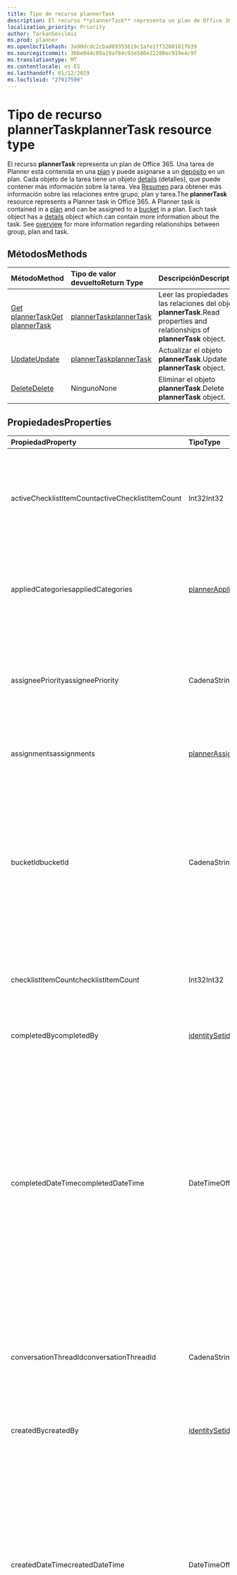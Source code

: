 ```yaml
---
title: Tipo de recurso plannerTask
description: El recurso **plannerTask** representa un plan de Office 365. Una tarea de Planner está contenida en una plan y puede asignarse a un depósito en un plan. Cada objeto de la tarea tiene un objeto details (detalles), que puede contener más información sobre la tarea. Vea Resumen para obtener más información sobre las relaciones entre grupo, plan y tarea.
localization_priority: Priority
author: TarkanSevilmis
ms.prod: planner
ms.openlocfilehash: 3a90dcdc2cbad09355619c1afe1ff3200181fb39
ms.sourcegitcommit: 36be044c89a19af84c93e586e22200ec919e4c9f
ms.translationtype: MT
ms.contentlocale: es-ES
ms.lasthandoff: 01/12/2019
ms.locfileid: "27917590"
---
```

# <a name="plannertask-resource-type"></a><span data-ttu-id="203dc-106">Tipo de recurso plannerTask</span><span class="sxs-lookup"><span data-stu-id="203dc-106">plannerTask resource type</span></span>

<span data-ttu-id="203dc-p102">El recurso **plannerTask** representa un plan de Office 365. Una tarea de Planner está contenida en una [plan](plannerplan.md) y puede asignarse a un [depósito](plannerbucket.md) en un plan. Cada objeto de la tarea tiene un objeto [details](plannertaskdetails.md) (detalles), que puede contener más información sobre la tarea. Vea [Resumen](planner-overview.md) para obtener más información sobre las relaciones entre grupo, plan y tarea.</span><span class="sxs-lookup"><span data-stu-id="203dc-p102">The **plannerTask** resource represents a Planner task in Office 365. A Planner task is contained in a [plan](plannerplan.md) and can be assigned to a [bucket](plannerbucket.md) in a plan. Each task object has a [details](plannertaskdetails.md) object which can contain more information about the task. See [overview](planner-overview.md) for more information regarding relationships between group, plan and task.</span></span>


## <a name="methods"></a><span data-ttu-id="203dc-111">Métodos</span><span class="sxs-lookup"><span data-stu-id="203dc-111">Methods</span></span>

| <span data-ttu-id="203dc-112">Método</span><span class="sxs-lookup"><span data-stu-id="203dc-112">Method</span></span>           | <span data-ttu-id="203dc-113">Tipo de valor devuelto</span><span class="sxs-lookup"><span data-stu-id="203dc-113">Return Type</span></span>    |<span data-ttu-id="203dc-114">Descripción</span><span class="sxs-lookup"><span data-stu-id="203dc-114">Description</span></span>|
|:---------------|:--------|:----------|
|[<span data-ttu-id="203dc-115">Get plannerTask</span><span class="sxs-lookup"><span data-stu-id="203dc-115">Get plannerTask</span></span>](../api/plannertask-get.md) | [<span data-ttu-id="203dc-116">plannerTask</span><span class="sxs-lookup"><span data-stu-id="203dc-116">plannerTask</span></span>](plannertask.md) |<span data-ttu-id="203dc-117">Leer las propiedades y las relaciones del objeto **plannerTask**.</span><span class="sxs-lookup"><span data-stu-id="203dc-117">Read properties and relationships of **plannerTask** object.</span></span>|
|[<span data-ttu-id="203dc-118">Update</span><span class="sxs-lookup"><span data-stu-id="203dc-118">Update</span></span>](../api/plannertask-update.md) | [<span data-ttu-id="203dc-119">plannerTask</span><span class="sxs-lookup"><span data-stu-id="203dc-119">plannerTask</span></span>](plannertask.md) |<span data-ttu-id="203dc-120">Actualizar el objeto **plannerTask**.</span><span class="sxs-lookup"><span data-stu-id="203dc-120">Update **plannerTask** object.</span></span> |
|[<span data-ttu-id="203dc-121">Delete</span><span class="sxs-lookup"><span data-stu-id="203dc-121">Delete</span></span>](../api/plannertask-delete.md) | <span data-ttu-id="203dc-122">Ninguno</span><span class="sxs-lookup"><span data-stu-id="203dc-122">None</span></span> |<span data-ttu-id="203dc-123">Eliminar el objeto **plannerTask**.</span><span class="sxs-lookup"><span data-stu-id="203dc-123">Delete **plannerTask** object.</span></span> |

## <a name="properties"></a><span data-ttu-id="203dc-124">Propiedades</span><span class="sxs-lookup"><span data-stu-id="203dc-124">Properties</span></span>
| <span data-ttu-id="203dc-125">Propiedad</span><span class="sxs-lookup"><span data-stu-id="203dc-125">Property</span></span>     | <span data-ttu-id="203dc-126">Tipo</span><span class="sxs-lookup"><span data-stu-id="203dc-126">Type</span></span>   |<span data-ttu-id="203dc-127">Descripción</span><span class="sxs-lookup"><span data-stu-id="203dc-127">Description</span></span>|
|:---------------|:--------|:----------|
|<span data-ttu-id="203dc-128">activeChecklistItemCount</span><span class="sxs-lookup"><span data-stu-id="203dc-128">activeChecklistItemCount</span></span>|<span data-ttu-id="203dc-129">Int32</span><span class="sxs-lookup"><span data-stu-id="203dc-129">Int32</span></span>|<span data-ttu-id="203dc-130">Número de elementos de la lista de comprobación con el valor establecido en "false", que representan elementos incompletos.</span><span class="sxs-lookup"><span data-stu-id="203dc-130">Number of checklist items with value set to 'false', representing incomplete items.</span></span>|
|<span data-ttu-id="203dc-131">appliedCategories</span><span class="sxs-lookup"><span data-stu-id="203dc-131">appliedCategories</span></span>|[<span data-ttu-id="203dc-132">plannerAppliedCategories</span><span class="sxs-lookup"><span data-stu-id="203dc-132">plannerAppliedCategories</span></span>](plannerappliedcategories.md)|<span data-ttu-id="203dc-p103">Categorías a las que se ha aplicado la tarea. Consulte [las categorías aplicadas](plannerappliedcategories.md) para ver los posibles valores.</span><span class="sxs-lookup"><span data-stu-id="203dc-p103">The categories to which the task has been applied. See [applied Categories](plannerappliedcategories.md) for possible values.</span></span>|
|<span data-ttu-id="203dc-135">assigneePriority</span><span class="sxs-lookup"><span data-stu-id="203dc-135">assigneePriority</span></span>|<span data-ttu-id="203dc-136">Cadena</span><span class="sxs-lookup"><span data-stu-id="203dc-136">String</span></span>|<span data-ttu-id="203dc-p104">Sugerencia que se usa para ordenar los elementos de este tipo en una vista de lista. El formato se define tal como se describe [aquí](planner-order-hint-format.md).</span><span class="sxs-lookup"><span data-stu-id="203dc-p104">Hint used to order items of this type in a list view. The format is defined as outlined [here](planner-order-hint-format.md).</span></span>|
|<span data-ttu-id="203dc-139">assignments</span><span class="sxs-lookup"><span data-stu-id="203dc-139">assignments</span></span>|[<span data-ttu-id="203dc-140">plannerAssignments</span><span class="sxs-lookup"><span data-stu-id="203dc-140">plannerAssignments</span></span>](plannerassignments.md)|<span data-ttu-id="203dc-141">Conjunto de usuarios al que se asigna la tarea.</span><span class="sxs-lookup"><span data-stu-id="203dc-141">The set of assignees the task is assigned to.</span></span>|
|<span data-ttu-id="203dc-142">bucketId</span><span class="sxs-lookup"><span data-stu-id="203dc-142">bucketId</span></span>|<span data-ttu-id="203dc-143">Cadena</span><span class="sxs-lookup"><span data-stu-id="203dc-143">String</span></span>|<span data-ttu-id="203dc-144">Identificador de cubo al que pertenece la tarea.</span><span class="sxs-lookup"><span data-stu-id="203dc-144">Bucket ID to which the task belongs.</span></span> <span data-ttu-id="203dc-145">Debe estar en el plan de que la tarea se encuentra en el cubo.</span><span class="sxs-lookup"><span data-stu-id="203dc-145">The bucket needs to be in the plan that the task is in.</span></span> <span data-ttu-id="203dc-146">Es 28 caracteres de largo y entre mayúsculas y minúsculas.</span><span class="sxs-lookup"><span data-stu-id="203dc-146">It is 28 characters long and case-sensitive.</span></span> <span data-ttu-id="203dc-147">[Validación de formato](planner-identifiers-disclaimer.md) se realiza en el servicio.</span><span class="sxs-lookup"><span data-stu-id="203dc-147">[Format validation](planner-identifiers-disclaimer.md) is done on the service.</span></span> |
|<span data-ttu-id="203dc-148">checklistItemCount</span><span class="sxs-lookup"><span data-stu-id="203dc-148">checklistItemCount</span></span>|<span data-ttu-id="203dc-149">Int32</span><span class="sxs-lookup"><span data-stu-id="203dc-149">Int32</span></span>|<span data-ttu-id="203dc-150">Número de elementos de lista de comprobación que están presentes en la tarea.</span><span class="sxs-lookup"><span data-stu-id="203dc-150">Number of checklist items that are present on the task.</span></span>|
|<span data-ttu-id="203dc-151">completedBy</span><span class="sxs-lookup"><span data-stu-id="203dc-151">completedBy</span></span>|[<span data-ttu-id="203dc-152">identitySet</span><span class="sxs-lookup"><span data-stu-id="203dc-152">identitySet</span></span>](identityset.md)|<span data-ttu-id="203dc-153">Identidad del usuario que ha completado la tarea.</span><span class="sxs-lookup"><span data-stu-id="203dc-153">Identity of the user that completed the task.</span></span>|
|<span data-ttu-id="203dc-154">completedDateTime</span><span class="sxs-lookup"><span data-stu-id="203dc-154">completedDateTime</span></span>|<span data-ttu-id="203dc-155">DateTimeOffset</span><span class="sxs-lookup"><span data-stu-id="203dc-155">DateTimeOffset</span></span>|<span data-ttu-id="203dc-p106">Solo lectura. Fecha y hora en que `'percentComplete'` de la tarea se establece en `'100'`. El tipo de marca de tiempo representa la información de fecha y hora con el formato ISO 8601 y siempre pertenecen a la zona horaria UTC. Por ejemplo, la medianoche UTC del 1 de enero de 2014 sería así: `'2014-01-01T00:00:00Z'`</span><span class="sxs-lookup"><span data-stu-id="203dc-p106">Read-only. Date and time at which the `'percentComplete'` of the task is set to `'100'`. The Timestamp type represents date and time information using ISO 8601 format and is always in UTC time. For example, midnight UTC on Jan 1, 2014 would look like this: `'2014-01-01T00:00:00Z'`</span></span>|
|<span data-ttu-id="203dc-160">conversationThreadId</span><span class="sxs-lookup"><span data-stu-id="203dc-160">conversationThreadId</span></span>|<span data-ttu-id="203dc-161">Cadena</span><span class="sxs-lookup"><span data-stu-id="203dc-161">String</span></span>|<span data-ttu-id="203dc-p107">Id. de subproceso de la conversación en la tarea. Es el id. del objeto de subproceso de conversación creado en el grupo.</span><span class="sxs-lookup"><span data-stu-id="203dc-p107">Thread ID of the conversation on the task. This is the ID of the conversation thread object created in the group.</span></span>|
|<span data-ttu-id="203dc-164">createdBy</span><span class="sxs-lookup"><span data-stu-id="203dc-164">createdBy</span></span>|[<span data-ttu-id="203dc-165">identitySet</span><span class="sxs-lookup"><span data-stu-id="203dc-165">identitySet</span></span>](identityset.md)|<span data-ttu-id="203dc-166">Identidad del usuario que ha creado la tarea.</span><span class="sxs-lookup"><span data-stu-id="203dc-166">Identity of the user that created the task.</span></span>|
|<span data-ttu-id="203dc-167">createdDateTime</span><span class="sxs-lookup"><span data-stu-id="203dc-167">createdDateTime</span></span>|<span data-ttu-id="203dc-168">DateTimeOffset</span><span class="sxs-lookup"><span data-stu-id="203dc-168">DateTimeOffset</span></span>|<span data-ttu-id="203dc-p108">Solo lectura. Fecha y hora en que se crea la tarea. El tipo de marca de tiempo representa la información de fecha y hora con el formato ISO 8601 y siempre pertenecen a la zona horaria UTC. Por ejemplo, la medianoche UTC del 1 de enero de 2014 sería así: `'2014-01-01T00:00:00Z'`</span><span class="sxs-lookup"><span data-stu-id="203dc-p108">Read-only. Date and time at which the task is created. The Timestamp type represents date and time information using ISO 8601 format and is always in UTC time. For example, midnight UTC on Jan 1, 2014 would look like this: `'2014-01-01T00:00:00Z'`</span></span>|
|<span data-ttu-id="203dc-173">dueDateTime</span><span class="sxs-lookup"><span data-stu-id="203dc-173">dueDateTime</span></span>|<span data-ttu-id="203dc-174">DateTimeOffset</span><span class="sxs-lookup"><span data-stu-id="203dc-174">DateTimeOffset</span></span>|<span data-ttu-id="203dc-p109">Fecha y hora en que vence la tarea. El tipo de marca de tiempo representa la información de fecha y hora con el formato ISO 8601 y siempre pertenece a la zona horaria UTC. Por ejemplo, la medianoche en la zona horaria UTC del 1 de enero de 2014 sería así: `'2014-01-01T00:00:00Z'`</span><span class="sxs-lookup"><span data-stu-id="203dc-p109">Date and time at which the task is due. The Timestamp type represents date and time information using ISO 8601 format and is always in UTC time. For example, midnight UTC on Jan 1, 2014 would look like this: `'2014-01-01T00:00:00Z'`</span></span>|
|<span data-ttu-id="203dc-178">hasDescription</span><span class="sxs-lookup"><span data-stu-id="203dc-178">hasDescription</span></span>|<span data-ttu-id="203dc-179">Boolean</span><span class="sxs-lookup"><span data-stu-id="203dc-179">Boolean</span></span>|<span data-ttu-id="203dc-p110">Solo lectura. El valor es `true` si el objeto de detalles de la tarea tiene una descripción que no está vacía y `false` lo contrario.</span><span class="sxs-lookup"><span data-stu-id="203dc-p110">Read-only. Value is `true` if the details object of the task has a non-empty description and `false` otherwise.</span></span>|
|<span data-ttu-id="203dc-182">id</span><span class="sxs-lookup"><span data-stu-id="203dc-182">id</span></span>|<span data-ttu-id="203dc-183">Cadena</span><span class="sxs-lookup"><span data-stu-id="203dc-183">String</span></span>|<span data-ttu-id="203dc-184">Solo lectura.</span><span class="sxs-lookup"><span data-stu-id="203dc-184">Read-only.</span></span> <span data-ttu-id="203dc-185">Identificador de la tarea.</span><span class="sxs-lookup"><span data-stu-id="203dc-185">ID of the task.</span></span> <span data-ttu-id="203dc-186">Es 28 caracteres de largo y entre mayúsculas y minúsculas.</span><span class="sxs-lookup"><span data-stu-id="203dc-186">It is 28 characters long and case-sensitive.</span></span> <span data-ttu-id="203dc-187">[Validación de formato](planner-identifiers-disclaimer.md) se realiza en el servicio.</span><span class="sxs-lookup"><span data-stu-id="203dc-187">[Format validation](planner-identifiers-disclaimer.md) is done on the service.</span></span>|
|<span data-ttu-id="203dc-188">orderHint</span><span class="sxs-lookup"><span data-stu-id="203dc-188">orderHint</span></span>|<span data-ttu-id="203dc-189">Cadena</span><span class="sxs-lookup"><span data-stu-id="203dc-189">String</span></span>|<span data-ttu-id="203dc-p112">Sugerencia que se usa para ordenar los elementos de este tipo en una vista de lista. El formato se define tal como se describe [aquí](planner-order-hint-format.md).</span><span class="sxs-lookup"><span data-stu-id="203dc-p112">Hint used to order items of this type in a list view. The format is defined as outlined [here](planner-order-hint-format.md).</span></span>|
|<span data-ttu-id="203dc-192">percentComplete</span><span class="sxs-lookup"><span data-stu-id="203dc-192">percentComplete</span></span>|<span data-ttu-id="203dc-193">Int32</span><span class="sxs-lookup"><span data-stu-id="203dc-193">Int32</span></span>|<span data-ttu-id="203dc-p113">Porcentaje de finalización de la tarea. Si se establece en `100`, la tarea se considera finalizada.</span><span class="sxs-lookup"><span data-stu-id="203dc-p113">Percentage of task completion. When set to `100`, the task is considered completed.</span></span> |
|<span data-ttu-id="203dc-196">planId</span><span class="sxs-lookup"><span data-stu-id="203dc-196">planId</span></span>|<span data-ttu-id="203dc-197">Cadena</span><span class="sxs-lookup"><span data-stu-id="203dc-197">String</span></span>|<span data-ttu-id="203dc-198">Id. de plan al que pertenece la tarea.</span><span class="sxs-lookup"><span data-stu-id="203dc-198">Plan ID to which the task belongs.</span></span>|
|<span data-ttu-id="203dc-199">previewType</span><span class="sxs-lookup"><span data-stu-id="203dc-199">previewType</span></span>|<span data-ttu-id="203dc-200">plannerPreviewType</span><span class="sxs-lookup"><span data-stu-id="203dc-200">plannerPreviewType</span></span>|<span data-ttu-id="203dc-201">Esto establece el tipo de vista previa que se muestra en la tarea.</span><span class="sxs-lookup"><span data-stu-id="203dc-201">This sets the type of preview that shows up on the task.</span></span> <span data-ttu-id="203dc-202">Los valores posibles son: `automatic`, `noPreview`, `checklist`, `description`, `reference`.</span><span class="sxs-lookup"><span data-stu-id="203dc-202">The possible values are: `automatic`, `noPreview`, `checklist`, `description`, `reference`.</span></span>|
|<span data-ttu-id="203dc-203">referenceCount</span><span class="sxs-lookup"><span data-stu-id="203dc-203">referenceCount</span></span>|<span data-ttu-id="203dc-204">Int32</span><span class="sxs-lookup"><span data-stu-id="203dc-204">Int32</span></span>|<span data-ttu-id="203dc-205">Número de referencias externas que existen en la tarea.</span><span class="sxs-lookup"><span data-stu-id="203dc-205">Number of external references that exist on the task.</span></span>|
|<span data-ttu-id="203dc-206">startDateTime</span><span class="sxs-lookup"><span data-stu-id="203dc-206">startDateTime</span></span>|<span data-ttu-id="203dc-207">DateTimeOffset</span><span class="sxs-lookup"><span data-stu-id="203dc-207">DateTimeOffset</span></span>|<span data-ttu-id="203dc-p115">Fecha y hora en que comienza la tarea. El tipo de marca de tiempo representa la información de fecha y hora con el formato ISO 8601 y siempre pertenecen a la zona horaria UTC. Por ejemplo, la medianoche UTC del 1 de enero de 2014 sería así: `'2014-01-01T00:00:00Z'`</span><span class="sxs-lookup"><span data-stu-id="203dc-p115">Date and time at which the task starts. The Timestamp type represents date and time information using ISO 8601 format and is always in UTC time. For example, midnight UTC on Jan 1, 2014 would look like this: `'2014-01-01T00:00:00Z'`</span></span>|
|<span data-ttu-id="203dc-211">title</span><span class="sxs-lookup"><span data-stu-id="203dc-211">title</span></span>|<span data-ttu-id="203dc-212">Cadena</span><span class="sxs-lookup"><span data-stu-id="203dc-212">String</span></span>|<span data-ttu-id="203dc-213">Título de la tarea.</span><span class="sxs-lookup"><span data-stu-id="203dc-213">Title of the task.</span></span>|

## <a name="relationships"></a><span data-ttu-id="203dc-214">Relaciones</span><span class="sxs-lookup"><span data-stu-id="203dc-214">Relationships</span></span>
| <span data-ttu-id="203dc-215">Relación</span><span class="sxs-lookup"><span data-stu-id="203dc-215">Relationship</span></span> | <span data-ttu-id="203dc-216">Tipo</span><span class="sxs-lookup"><span data-stu-id="203dc-216">Type</span></span>   |<span data-ttu-id="203dc-217">Descripción</span><span class="sxs-lookup"><span data-stu-id="203dc-217">Description</span></span>|
|:---------------|:--------|:----------|
|<span data-ttu-id="203dc-218">assignedToTaskBoardFormat</span><span class="sxs-lookup"><span data-stu-id="203dc-218">assignedToTaskBoardFormat</span></span>|[<span data-ttu-id="203dc-219">plannerAssignedToTaskBoardTaskFormat</span><span class="sxs-lookup"><span data-stu-id="203dc-219">plannerAssignedToTaskBoardTaskFormat</span></span>](plannerassignedtotaskboardtaskformat.md)| <span data-ttu-id="203dc-p116">Solo lectura. Admite valores NULL. Se utiliza para representar la tarea correctamente en la vista del panel de la tarea cuando se agrupan por assignedTo.</span><span class="sxs-lookup"><span data-stu-id="203dc-p116">Read-only. Nullable. Used to render the task correctly in the task board view when grouped by assignedTo.</span></span>|
|<span data-ttu-id="203dc-223">bucketTaskBoardFormat</span><span class="sxs-lookup"><span data-stu-id="203dc-223">bucketTaskBoardFormat</span></span>|[<span data-ttu-id="203dc-224">plannerBucketTaskBoardTaskFormat</span><span class="sxs-lookup"><span data-stu-id="203dc-224">plannerBucketTaskBoardTaskFormat</span></span>](plannerbuckettaskboardtaskformat.md)| <span data-ttu-id="203dc-p117">Solo lectura. Admite valores NULL. Se utiliza para representar la tarea correctamente en la vista del panel de la tarea cuando se agrupan por depósito.</span><span class="sxs-lookup"><span data-stu-id="203dc-p117">Read-only. Nullable. Used to render the task correctly in the task board view when grouped by bucket.</span></span>|
|<span data-ttu-id="203dc-228">details</span><span class="sxs-lookup"><span data-stu-id="203dc-228">details</span></span>|[<span data-ttu-id="203dc-229">plannerTaskDetails</span><span class="sxs-lookup"><span data-stu-id="203dc-229">plannerTaskDetails</span></span>](plannertaskdetails.md)| <span data-ttu-id="203dc-p118">Solo lectura. Admite valores NULL. Detalles adicionales sobre la tarea.</span><span class="sxs-lookup"><span data-stu-id="203dc-p118">Read-only. Nullable. Additional details about the task.</span></span>|
|<span data-ttu-id="203dc-233">progressTaskBoardFormat</span><span class="sxs-lookup"><span data-stu-id="203dc-233">progressTaskBoardFormat</span></span>|[<span data-ttu-id="203dc-234">plannerProgressTaskBoardTaskFormat</span><span class="sxs-lookup"><span data-stu-id="203dc-234">plannerProgressTaskBoardTaskFormat</span></span>](plannerprogresstaskboardtaskformat.md)| <span data-ttu-id="203dc-p119">Solo lectura. Admite valores NULL. Se utiliza para representar la tarea correctamente en la vista del panel de la tarea cuando se agrupan por progreso.</span><span class="sxs-lookup"><span data-stu-id="203dc-p119">Read-only. Nullable. Used to render the task correctly in the task board view when grouped by progress.</span></span>|

## <a name="json-representation"></a><span data-ttu-id="203dc-238">Representación JSON</span><span class="sxs-lookup"><span data-stu-id="203dc-238">JSON representation</span></span>
<span data-ttu-id="203dc-239">Aquí tiene una representación JSON del recurso.</span><span class="sxs-lookup"><span data-stu-id="203dc-239">Here is a JSON representation of the resource.</span></span>

<!-- {
  "blockType": "resource",
  "baseType": "microsoft.graph.entity",
  "optionalProperties": [

  ],
  "@odata.type": "microsoft.graph.plannerTask"
}-->

```json
{
  "activeChecklistItemCount": 1024,
  "appliedCategories": {"@odata.type": "microsoft.graph.plannerAppliedCategories"},
  "assigneePriority": "String",
  "assignments": {"@odata.type": "microsoft.graph.plannerAssignments"},
  "bucketId": "String",
  "checklistItemCount": 1024,
  "completedBy": {"@odata.type": "microsoft.graph.identitySet"},
  "completedDateTime": "String (timestamp)",
  "conversationThreadId": "String",
  "createdBy": {"@odata.type": "microsoft.graph.identitySet"},
  "createdDateTime": "String (timestamp)",
  "dueDateTime": "String (timestamp)",
  "hasDescription": true,
  "id": "String (identifier)",
  "orderHint": "String",
  "percentComplete": 1024,
  "planId": "String",
  "previewType": "string",
  "referenceCount": 1024,
  "startDateTime": "String (timestamp)",
  "title": "String"
}

```

<!-- uuid: 8fcb5dbc-d5aa-4681-8e31-b001d5168d79
2015-10-25 14:57:30 UTC -->
<!-- {
  "type": "#page.annotation",
  "description": "plannerTask resource",
  "keywords": "",
  "section": "documentation",
  "tocPath": ""
}-->
